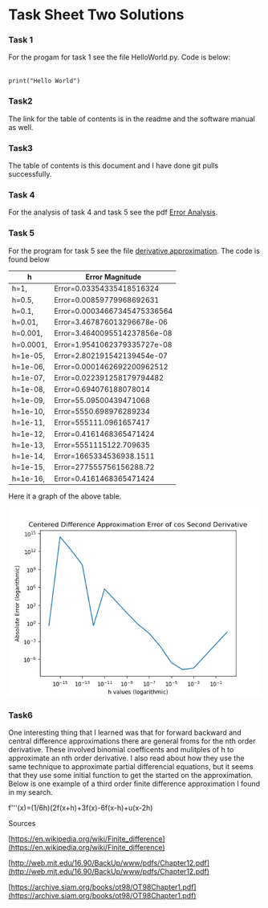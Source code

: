 # Task Sheet Two Solutions

### Task 1

For the progam for task 1 see the file HelloWorld.py. Code is below:

```

print("Hello World")

```


### Task2

The link for the table of contents is in the readme and the software manual as well.

### Task3

The table of contents is this document and I have done git pulls successfully.

### Task 4

For the analysis of task 4 and task 5 see the pdf [Error Analysis](Error_Analysis.pdf).

### Task 5
For the program for task 5 see the file [derivative approximation](derivative_approximation.py). The code is found below


| h        | Error Magnitude |
|---------|------------------------------|
| h=1,      | Error=0.03354335418516324 |
| h=0.5,    | Error=0.00859779968692631 |
| h=0.1,    | Error=0.00034667345475336564 |
| h=0.01,   | Error=3.467876013296678e-06 |
| h=0.001,  | Error=3.4640095514237856e-08 |
| h=0.0001, | Error=1.9541062379335727e-08 |
| h=1e-05,  | Error=2.802191542139454e-07 |
| h=1e-06,  | Error=0.0001462692200962512 |
| h=1e-07,  | Error=0.022391258179794482 |
| h=1e-08,  | Error=0.694076188078014 |
| h=1e-09,  | Error=55.09500439471068 |
| h=1e-10,  | Error=5550.698976289234 |
| h=1e-11,  | Error=555111.0961657417 |
| h=1e-12,  | Error=0.4161468365471424 |
| h=1e-13,  | Error=5551115122.709635 |
| h=1e-14,  | Error=1665334536938.1511 |
| h=1e-15,  | Error=277555756156288.72 |
| h=1e-16,  | Error=0.4161468365471424 |

Here it a graph of the above table.

![image](loglogdiff.png)

### Task6
One interesting thing that I learned was that for forward backward and central difference approximations there are general froms for the nth order derivative. These involved binomial coefficents and mulitples of h to approximate an nth order derivative. I also read about how they use the same technique to approximate partial differencial equations, but it seems that they use some initial function to get the started on the approximation. Below is one example of a third order finite difference approximation I found in my search.

f'''(x)=(1/6h)(2f(x+h)+3f(x)-6f(x-h)+u(x-2h)

Sources

[https://en.wikipedia.org/wiki/Finite_difference](https://en.wikipedia.org/wiki/Finite_difference)

[http://web.mit.edu/16.90/BackUp/www/pdfs/Chapter12.pdf](http://web.mit.edu/16.90/BackUp/www/pdfs/Chapter12.pdf)

[https://archive.siam.org/books/ot98/OT98Chapter1.pdf](https://archive.siam.org/books/ot98/OT98Chapter1.pdf)
